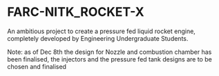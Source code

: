 # FARC-NITK_ROCKET-X
An ambitious project to create a pressure fed liquid rocket engine, completely developed by Engineering Undergraduate Students. 

Note: as of Dec 8th the design for Nozzle and combustion chamber has been finalised, the injectors and the pressure fed tank designs are to be chosen and finalised
